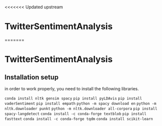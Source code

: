 <<<<<<< Updated upstream
# TwitterSentimentAnalysis
=======
# TwitterSentimentAnalysis

## Installation setup
in order to work properly, you need to install the following libraries.

`conda install nltk gensim spacy`
`pip install pyLDAvis`
`pip install vaderSentiment`
`pip install empath`
`python -m spacy download en`
`python -m nltk.downloader punkt`
`python -m nltk.downloader all-corpora`
`pip install spacy-langdetect`
`conda install -c conda-forge textblob`
`pip install fasttext`
`conda install -c conda-forge tqdm`
`conda install scikit-learn`

